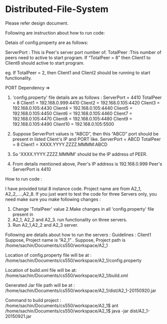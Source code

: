 # Distributed-File-System

Please refer design document.

Following are instruction about how to run code:

Detais of config.property are as follows:

ServerPort :   This is Peer's server port number of.
TotalPeer :This number of peers need to active to start program.
If “TotalPeer = 8” then Client1 to Client8 should active to start program.

eg.
If TotalPeer = 2, then Client1 and Client2 should be running to start functionality.

PORT Dependency =>
1. 'config.property' file details are as follows :
ServerPort = 4410 TotalPeer = 8
Client1 = 192.168.0.999:4410
Client2 = 192.168.0.105:4420
Client3 = 192.168.0.105:4430
Client4 = 192.168.0.105:4440
Client5 = 192.168.0.105:4450
Client6 = 192.168.0.105:4460
Client7 = 192.168.0.105:4470
Client8 = 192.168.0.105:4480
Client9 = 192.168.0.105:4490
Client10 = 192.168.0.105:5500


2. Suppose ServerPort values is “ABCD”, then this “ABCD” port should
  be present in listed Client's IP and PORT like.
  ServerPort = ABCD
  TotalPeer = 8
  Client1 = XXXX.YYYY.ZZZZ.MMMM:ABCD

3. So 'XXXX.YYYY.ZZZZ.MMMM' should be the IP address    of PEER.

4. From details mentioned above,
Peer's IP address is    192.168.0.999
Peer's ServerPort is    4410





How to run code :

I have provided total 8 instance code. Project name are from A2_1, A2_2,....,A2_8.
If you just want to test the code for three Servers only, you need make sure you 
make following changes :
1. Change  'TotalPeer' value
2.Make changes in all 'config.property' file present in
3. A2_1, A2_2 and A2_3. run functionality on three servers.
4. Run A2_1,A2_2 and A2_3 server.



Following are details about how to run the servers :
Guidelines :
Client1
Suppose, Project name is “A2_1” .
Suppose, Project path is /home/sachin/Documents/cs550/workspace/A2_1

Location of config.property file will be at :
/home/sachin/Documents/cs550/workspace/A2_1/config.property

Location of build.xml  file will be at:
/home/sachin/Documents/cs550/workspace/A2_1/build.xml

Generated Jar file path will be at :
/home/sachin/Documents/cs550/workspace/A2_1/dist/A2_1-20150920.jar

Command to build project :
/home/sachin/Documents/cs550/workspace/A2_1$ ant
/home/sachin/Documents/cs550/workspace/A2_1$ java -jar dist/A2_1-20150921.jar
